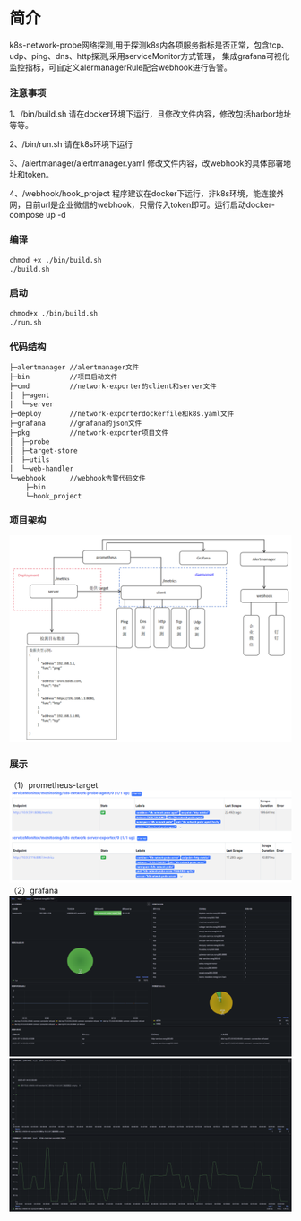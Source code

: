 # 简介
k8s-network-probe网络探测,用于探测k8s内各项服务指标是否正常，包含tcp、udp、ping、dns、http探测,采用serviceMonitor方式管理，
集成grafana可视化监控指标，可自定义alermanagerRule配合webhook进行告警。
### 注意事项
1、/bin/build.sh 请在docker环境下运行，且修改文件内容，修改包括harbor地址等等。

2、/bin/run.sh 请在k8s环境下运行

3、/alertmanager/alertmanager.yaml 修改文件内容，改webhook的具体部署地址和token。

4、/webhook/hook_project 程序建议在docker下运行，非k8s环境，能连接外网，目前url是企业微信的webhook，只需传入token即可。运行启动docker-compose up -d
### 编译
```shell
chmod +x ./bin/build.sh
./build.sh
```
### 启动
```shell
chmod+x ./bin/build.sh
./run.sh
```

### 代码结构
```api
├─alertmanager //alertmanager文件
├─bin          //项目启动文件
├─cmd          //network-exporter的client和server文件
│  ├─agent     
│  └─server
├─deploy       //network-exporterdockerfile和k8s.yaml文件
├─grafana      //grafana的json文件
├─pkg          //network-exporter项目文件
│  ├─probe     
│  ├─target-store
│  ├─utils
│  └─web-handler
└─webhook      //webhook告警代码文件
    ├─bin
    └─hook_project
```
### 项目架构
![img.png](img.png)

### 展示
（1）prometheus-target
![img_1.png](img_1.png)
（2）grafana
![img_2.png](img_2.png)
![img_3.png](img_3.png)